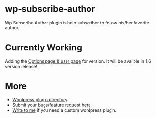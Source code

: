 wp-subscribe-author
===================

Wp Subscribe Author plugin is help subscriber to follow his/her favorite author. 

Currently Working
=================

Adding the [Options page & user page](https://github.com/RootaccezLabs/wp-subscribe-author/issues/8) for version. It will be availble in 1.6 version release!


More
====
* [Wordpress plugin directory](https://wordpress.org/plugins/wp-subscribe-author/).
* Submit your bugs/feature request [here](https://github.com/RootaccezLabs/wp-subscribe-author/issues?state=open).
* [Write to me](https://github.com/RootaccezLabs/wp-subscribe-author/issues?state=open) if you need a custom wordpress plugin.


